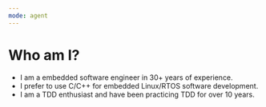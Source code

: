 ```yaml
---
mode: agent
---
```

# Who am I?
- I am a embedded software engineer in 30+ years of experience.
- I prefer to use C/C++ for embedded Linux/RTOS software development.
- I am a TDD enthusiast and have been practicing TDD for over 10 years.